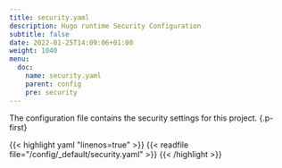 ```yaml
---
title: security.yaml
description: Hugo runtime Security Configuration
subtitle: false
date: 2022-01-25T14:09:06+01:00 
weight: 1040
menu:
  doc:
    name: security.yaml
    parent: config
    pre: security
---
```


The configuration file contains the security settings for this project.
{.p-first} <!--more-->

{{< highlight yaml "linenos=true" >}}
{{< readfile file="/config/_default/security.yaml" >}}
{{< /highlight >}}
